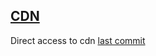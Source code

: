 ## [CDN](https://gitcdn.xyz/repo/iesfbmoll/DoDePit/master/index.html)
Direct access to cdn [last commit](https://gitcdn.xyz/cdn/iesfbmoll/DoDePit/05882c59747b888da67084fa66b4caf4c38ef78e/index.html)

